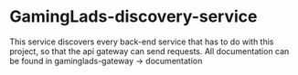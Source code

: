 # GamingLads-discovery-service
This service discovers every back-end service that has to do with this project, so that the api gateway can send requests.
All documentation can be found in gaminglads-gateway -> documentation
